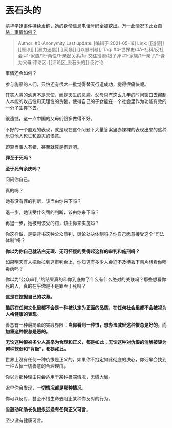 # 丟石头的
[清华学姐事件持续发酵，她的身份信息电话号码全被挖出。万一此情况下此女自杀，事情如何？](https://www.zhihu.com/question/431221904/answer/1589600790)

> Author: #0-Anonymity
> Last update: [编辑于 2021-05-16]
> Link: [[道德]] [[原谅]] [[暴力迷信]] [[网暴]] [[以暴制暴]]
> Tag: #4-世界史/4A-社科/反社会 #1-家族/1E-两性/1-亲密关系/1a-交往准则/银子弹 #1-家族/1F-亲子/1-身为父母
> 评论区: [[评论区_丢石头的]]
> 泛讨论:

事情还会如何？

参与施暴的人们，只怕还有很大一批觉得替天行道成功，觉得很痛快呢。

其实人类的幼崽不是天使，而是天生的恶魔。父母只有这么几年的时间窗口去抑制人本能的攻击性和无理性的贪婪，使得自己的子女能在一个社会里作为功能有效的一分子生存下去。

很遗憾，这一点中国的父母们很多做得不好。

不好的一个直观的表现，就是现在这个问题下大量答案里赤裸裸的表现出来的这种乐见他人死亡和毁灭的恨意。

即算当事人有错，甚至就算是有罪吧。

**罪至于死吗？**

**至于死有余庆吗？**

问问你自己。

真的吗？

她有没有罪的判断，该当由你来下吗？

退一步，她该受什么罚的判断，该由你来下吗？

再退一步，她被判该受的罚，该由你来实施吗？

你这样做，是要背书这种公众审判、舆论处决体制吗？你自己愿意接受这个“司法体制”吗？

**你以为你自己就洁白无瑕、无可怀疑的受得起这样的审判和施刑吗？**

如果明天有人把你拉到这审判台上，你知道有多少人会迫不及待丢下陶片想看你喝毒药吗？

你以为“公众审判”的结果真的和你到底做了什么有什么绝对的关联吗？那些想看你死的人，真的在乎你是不是罪至于死吗？

**这是在挖掘自己的坟墓。**

**酷厉在任何文化里都不会是一种被认定为正面的品质，在任何社会里都不会被视为人格健康的表现。**

善恶有一种最简单的实践界限：**当你看到一种恨，想办法减轻这种恨总是好的，而加重这种恨总是恶的。**

**无论这种恨被多少人高举为合理和正义，都是如此；无论这种对仇恨的消解被诬为何种软弱和“背叛”，都是如此。**

世界上没有任何一种仇恨是正义的，如果你不抱定如此彻底的决心，你迟早会找到一种丢掉一切善意的合理理由。

你以为那种理由只会适用于某种极端情况，无碍大局。

迟早你会发现，**一切情况都是那种情况**。

你可以反对，甚至不惜生命去阻止某种你反对的行为。

但**鼓动和助长仇恨永远没有任何正义可言**。

至少没有健康可言。
